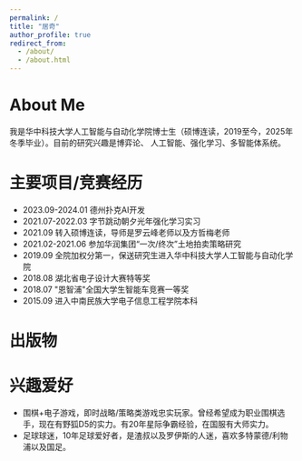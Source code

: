 ```yaml
---
permalink: /
title: "居奇"
author_profile: true
redirect_from: 
  - /about/
  - /about.html
---
```




# About Me
我是华中科技大学人工智能与自动化学院博士生（硕博连读，2019至今，2025年冬季毕业）。目前的研究兴趣是博弈论、 人工智能、强化学习、多智能体系统。

# 主要项目/竞赛经历
* 2023.09-2024.01 德州扑克AI开发
* 2021.07-2022.03 字节跳动朝夕光年强化学习实习
* 2021.09 转入硕博连读，导师是罗云峰老师以及方哲梅老师
* 2021.02-2021.06 参加华润集团“一次/终次”土地拍卖策略研究
* 2019.09 全院加权分第一，保送研究生进入华中科技大学人工智能与自动化学院
* 2018.08 湖北省电子设计大赛特等奖
* 2018.07 "恩智浦"全国大学生智能车竞赛一等奖
* 2015.09 进入中南民族大学电子信息工程学院本科

# 出版物

# 兴趣爱好
* 围棋+电子游戏，即时战略/策略类游戏忠实玩家。曾经希望成为职业围棋选手，现在有野狐D5的实力。有20年星际争霸经验，在国服有大师实力。
* 足球球迷，10年足球爱好者，是渣叔以及罗伊斯的人迷，喜欢多特蒙德/利物浦以及国足。
